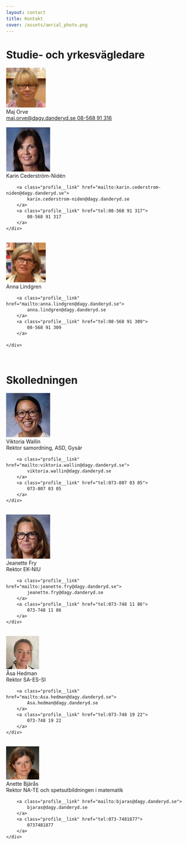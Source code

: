 ```yaml
---
layout: contact
title: Kontakt
cover: /assets/aerial_photo.png
---
```


# Studie- och yrkesvägledare

<div class="profile">
	<img class="profile__image" src="/assets/orve.png" alt="Maj Orve">
	<div class="profile__info">
		<div class="profile__title">Maj Orve</div>
		<a class="profile__link" href="mailto:maj.orve@dagy.danderyd.se">
			maj.orve@dagy.danderyd.se
		</a>
		<a class="profile__link" href="tel:08-568 91 316">
			08-568 91 316
		</a>
	</div>
</div>

<br>

<div class="profile">
	<img class="profile__image" src="/assets/KCN.png" alt="Karin Cederström-Nidén">
	<div class="profile__info">
		<div class="profile__title">Karin Cederström-Nidén</div>

		<a class="profile__link" href="mailto:karin.cederstrom-niden@dagy.danderyd.se">
			karin.cederstrom-niden@dagy.danderyd.se
		</a>
		<a class="profile__link" href="tel:08-568 91 317">
			08-568 91 317
		</a>
	</div>
</div>

<br>

<div class="profile">
	<img class="profile__image" src="/assets/lindgren.png" alt="Anna Lindgren">
	<div class="profile__info">
		<div class="profile__title">Anna Lindgren</div>

		<a class="profile__link" href="mailto:anna.lindgren@dagy.danderyd.se">
			anna.lindgren@dagy.danderyd.se
		</a>
		<a class="profile__link" href="tel:08-568 91 309">
			08-568 91 309
		</a>

	</div>
</div>

<br>

# Skolledningen

<div class="profile">
	<img class="profile__image" src="/assets/wallin.png" alt="Viktoria Wallin">
	<div class="profile__info">
		<div class="profile__title">Viktoria Wallin</div>
		<div>Rektor samordning, ASD, Gysär</div>

		<a class="profile__link" href="mailto:viktoria.wallin@dagy.danderyd.se">
			viktoria.wallin@dagy.danderyd.se
		</a>
		<a class="profile__link" href="tel:073-807 03 05">
			073-807 03 05
		</a>
	</div>
</div>

<br>

<div class="profile">
	<img class="profile__image" src="/assets/FRY%20JEANETTE%20120x180.png" alt="Jeanette Fry">
	<div class="profile__info">
		<div class="profile__title">Jeanette Fry</div>
		<div>Rektor EK-NIU</div>

		<a class="profile__link" href="mailto:jeanette.fry@dagy.danderyd.se">
			jeanette.fry@dagy.danderyd.se
		</a>
		<a class="profile__link" href="tel:073-748 11 86">
			073-748 11 86
		</a>
	</div>
</div>

<br>

<div class="profile">
	<img class="profile__image" src="/assets/asa.png" alt="Åsa Hedman">
	<div class="profile__info">
		<div class="profile__title">Åsa Hedman</div>
		<div>Rektor SA-ES-SI</div>

		<a class="profile__link" href="mailto:Asa.hedman@dagy.danderyd.se">
			Asa.hedman@dagy.danderyd.se
		</a>
		<a class="profile__link" href="tel:073-748 19 22">
			073-748 19 22
		</a>
	</div>
</div>

<br>

<div class="profile">
	<img class="profile__image" src="/assets/anette-bjaras.png" alt="Anette Bjärås">
	<div class="profile__info">
		<div class="profile__title">Anette Bjärås</div>
		<div>Rektor NA-TE och spetsutbildningen i matematik</div>

		<a class="profile__link" href="mailto:bjaras@dagy.danderyd.se">
			bjaras@dagy.danderyd.se
		</a>
		<a class="profile__link" href="tel:073-7481877">
			0737481877
		</a>
	</div>
</div>
